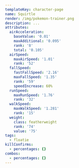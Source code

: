 ```yaml
---
templateKey: character-page
name: Squirtle
render: /img/pokemon-trainer.png
description: ...
attributes:
  airAcceleration:
    baseValue: '0.01'
    maxAdditional: '0.095'
    rank: '8'
    total: '0.105'
  airSpeed:
    maxAirSpeed: '1.01'
    rank: '52'
  fallSpeed:
    fastFallSpeed: '2.16'
    maxFallSpeed: '1.35'
    rank: '59'
    speedIncrease: 60%
  runSpeed:
    maxRunSpeed: '1.76'
    rank: '32'
  walkSpeed:
    maxWalkSpeed: '1.281'
    rank: '15'
  weight:
    class: featherweight
    rank: '74'
    value: '75'
tags:
  - floatie
killConfirms:
  - percentages: {}
combos:
  - percentages: {}
---
```


